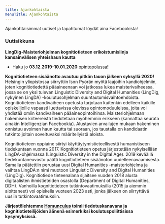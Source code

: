 ```yaml
---
title: Ajankohtaista
menuTitle: Ajankohtaista
---
```


Ajankohtaisimmat uutiset ja tapahtumat löydät aina Facebookista!

### Uutisikkuna

**LingDig-Maisteriohjelman kognitiotieteen erikoistumislinja kansainvälisen yhteishaun kautta**
- Haku jo **03.12.2019-10.01.2020** [opintopolussa](https://opintopolku.fi/app/#!/korkeakoulu/1.2.246.562.17.19284621422)!

**Kognitiotieteen sisäänotto avautuu pitkän tauon jälkeen syksyllä 2020!** Helsingin yliopistossa siirryttiin Ison Pyörän myötä laajoihin kandiohjelmiin, joten kognitiotiedettä pääaineenaan voi jatkossa lukea maisterivaiheessa, jossa se on yksi tulevan Linguistic Diversity and Digital Humanities (LingDig, nykyinen LingDA) -koulutusohjelman suuntautumisvaihtoehdoista. Kognitiotieteen kandivaiheen opetusta tarjotaan kuitenkin edelleen kaikille opiskelijoille vapaasti luettavissa olevissa opintomoduuleissa, joita voi yhdistää omiin kandivaiheen pääaineopintoihinsa. Maisteriohjelmaan hakemisen kriteereistä tiedotetaan myöhemmin erikseen (kannattaa seurata ainakin Intelligenzian Facebookia). Alustavien arvailujen mukaan hakeminen onnistuu avoimen haun kautta tai suoraan, jos taustalla on kandidaatin tutkinto joltain soveltuvaksi määritellyistä aloista.

Kognitiotieteen oppiaine siirtyi käyttäytymistieteellisestä humanistiseen tiedekuntaan vuonna 2017. Kognitiotieteen opetus järjestetään nykyisellään LingDA-ohjelmassa (Linguistic Diversity in the Digital Age). 2019 keväällä tiedekuntaneuvosto päätti kognitiotieteen sisäänoton uudelleenavaamisesta. Samalla päätettiin perustaa uusi Digital Humanities -maisteriohjelma ja vaihtaa LingDA:n nimi muotoon Linguistic Diversity and Digital Humanities (LingDig). Kognitiotiede tieteenalana sijaitsee vuoden 2018 alusta digitaalisten ihmistieteiden osastolla (Department of Digital Humanities, DDH). Vanhoilla kognitiotieteen tutkintovaatimuksilla (2015 ja aiemmin aloittaneet) voi opiskella vuoteen 2023 asti, jonka jälkeen on siirryttävä uusiin tutkintovaatimuksiin.

**Järjestölehtemme [Homunculus](https://medium.com/homunculus-culus) toimii tiedotuskanavana ja kognitiotieteilijöiden äänenä esimerkiksi koulutuspoliittisissa kysymyksissä.**
